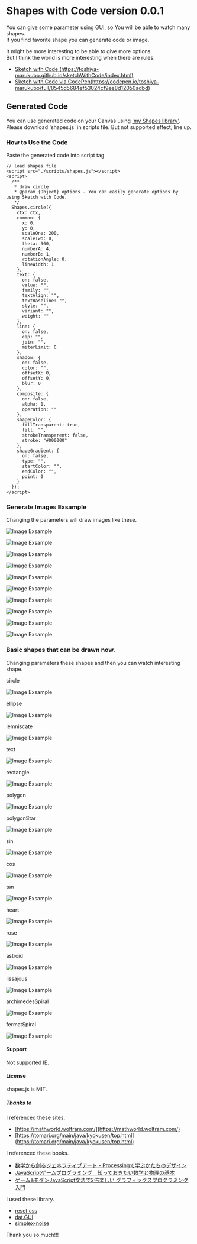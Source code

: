 # Shapes with Code version 0.0.1
You can give some parameter using GUI, so You will be able to watch many shapes.  
If you find favorite shape you can generate code or image.

It might be more interesting to be able to give more options.  
But I think the world is more interesting when there are rules.
  
- [Sketch with Code (https://toshiya-marukubo.github.io/sketchWithCode/index.html)](https://toshiya-marukubo.github.io/sketchWithCode/index.html)  
- [Sketch with Code via CodePen(https://codepen.io/toshiya-marukubo/full/8545d5684ef53024cf9ee8d12050adbd)](https://codepen.io/toshiya-marukubo/full/8545d5684ef53024cf9ee8d12050adbd)

## Generated Code
You can use generated code on your Canvas using ['my Shapes library']('https://github.com/toshiya-marukubo/toshiya-marukubo.github.io/blob/main/sketchWithCode/README.md'). 
Please download 'shapes.js' in scripts file. But not supported effect, line up.

### How to Use the Code
Paste the generated code into script tag.
```
// load shapes file
<script src="./scripts/shapes.js"></script>
<script>
  /**
   * draw circle
   * @param {Object} options - You can easily generate options by using Sketch with Code.
   */
  Shapes.circle({
    ctx: ctx,
    common: {
      x: 0,
      y: 0,
      scaleOne: 200,
      scaleTwo: 0,
      theta: 360,
      numberA: 4,
      numberB: 1,
      rotationAngle: 0,
      lineWidth: 1
    },
    text: {
      on: false,
      value: "",
      family: "",
      textAlign: "",
      textBaseline: "",
      style: "",
      variant: "",
      weight: ""
    },
    line: {
      on: false,
      cap: "",
      join: "",
      miterLimit: 0
    },
    shadow: {
      on: false,
      color: "",
      offsetX: 0,
      offsetY: 0,
      blur: 0
    },
    composite: {
      on: false,
      alpha: 1,
      operation: ""
    },
    shapeColor: {
      fillTransparent: true,
      fill: "",
      strokeTransparent: false,
      stroke: "#000000"
    },
    shapeGradient: {
      on: false,
      type: "",
      startColor: "",
      endColor: "",
      point: 0
    }
  });
</script>
```
### Generate Images Exsample
Changing the parameters will draw images like these.  

![Image Exsample](./images/1621934047723.png)

![Image Exsample](./images/1621935034822.png)

![Image Exsample](./images/1621935261351.png)

![Image Exsample](./images/1621935418041.png)

![Image Exsample](./images/1621936089305.png)

![Image Exsample](./images/1621936503079.png)

![Image Exsample](./images/1621936904524.png)

![Image Exsample](./images/1621937467858.png)

![Image Exsample](./images/1621937619219.png)

![Image Exsample](./images/1621937740911.png)

### Basic shapes that can be drawn now.
Changing parameters these shapes and then you can watch interesting shape.

circle

![Image Exsample](./images/1621939904646.png)

ellipse

![Image Exsample](./images/1621939908962.png)

lemniscate

![Image Exsample](./images/1621939913135.png)

text

![Image Exsample](./images/1621939919316.png)

rectangle

![Image Exsample](./images/1621939925139.png)

polygon

![Image Exsample](./images/1621939930720.png)

polygonStar

![Image Exsample](./images/1621939935954.png)

sin

![Image Exsample](./images/1621939941131.png)

cos

![Image Exsample](./images/1621939945747.png)

tan

![Image Exsample](./images/1621939950684.png)

heart

![Image Exsample](./images/1621939955869.png)

rose

![Image Exsample](./images/1621939963624.png)

astroid

![Image Exsample](./images/1621939969195.png)

lissajous

![Image Exsample](./images/1621939974986.png)

archimedesSpiral

![Image Exsample](./images/1621939980211.png)

fermatSpiral

![Image Exsample](./images/1621939985913.png)

#### Support
Not supported IE.

#### License
shapes.js is MIT.

##### Thanks to
I referenced these sites.
- [https://mathworld.wolfram.com/](https://mathworld.wolfram.com/)
- [https://tomari.org/main/java/kyokusen/top.html](https://tomari.org/main/java/kyokusen/top.html)

I referenced these books.
- [数学から創るジェネラティブアート - Processingで学ぶかたちのデザイン](https://www.amazon.co.jp/%E6%95%B0%E5%AD%A6%E3%81%8B%E3%82%89%E5%89%B5%E3%82%8B%E3%82%B8%E3%82%A7%E3%83%8D%E3%83%A9%E3%83%86%E3%82%A3%E3%83%96%E3%82%A2%E3%83%BC%E3%83%88-Processing%E3%81%A7%E5%AD%A6%E3%81%B6%E3%81%8B%E3%81%9F%E3%81%A1%E3%81%AE%E3%83%87%E3%82%B6%E3%82%A4%E3%83%B3-%E5%B7%B4%E5%B1%B1-%E7%AB%9C%E6%9D%A5/dp/4297104636)
- [JavaScriptゲームプログラミング　知っておきたい数学と物理の基本](https://www.amazon.co.jp/JavaScript%E3%82%B2%E3%83%BC%E3%83%A0%E3%83%97%E3%83%AD%E3%82%B0%E3%83%A9%E3%83%9F%E3%83%B3%E3%82%B0-%E7%9F%A5%E3%81%A3%E3%81%A6%E3%81%8A%E3%81%8D%E3%81%9F%E3%81%84%E6%95%B0%E5%AD%A6%E3%81%A8%E7%89%A9%E7%90%86%E3%81%AE%E5%9F%BA%E6%9C%AC-Future-Coders%EF%BC%88NextPublishing%EF%BC%89-%E7%94%B0%E4%B8%AD-%E8%B3%A2%E4%B8%80%E9%83%8E-ebook/dp/B06XSZ3Y2F/ref=sr_1_10?dchild=1&qid=1622019640&refinements=p_n_feature_seven_browse-bin%3A3232386051&s=books&sr=1-10)
- [ゲーム&モダンJavaScript文法で2倍楽しい グラフィックスプログラミング入門](https://www.amazon.co.jp/%E3%83%A2%E3%83%80%E3%83%B3JavaScript%E6%96%87%E6%B3%95%E3%81%A72%E5%80%8D%E6%A5%BD%E3%81%97%E3%81%84-%E3%82%B0%E3%83%A9%E3%83%95%E3%82%A3%E3%83%83%E3%82%AF%E3%82%B9%E3%83%97%E3%83%AD%E3%82%B0%E3%83%A9%E3%83%9F%E3%83%B3%E3%82%B0%E5%85%A5%E9%96%80-%E2%80%94%E2%80%94%E3%83%AA%E3%82%A2%E3%83%AB%E3%82%BF%E3%82%A4%E3%83%A0%E3%81%AB%E5%8B%95%E3%81%8F%E7%94%BB%E9%9D%A2%E3%82%92%E6%8F%8F%E3%81%8F%E3%80%82%E3%83%97%E3%83%AD%E3%82%B0%E3%83%A9%E3%83%9E%E3%83%BC%E7%9B%B4%E4%BC%9D%E3%81%AE%E5%9F%BA%E6%9C%AC-PRESS-plus/dp/4297110857)

I used these library.
- [reset.css](https://gist.github.com/DavidWells/18e73022e723037a50d6)
- [dat.GUI](https://github.com/dataarts/dat.gui)
- [simplex-noise](https://github.com/jwagner/simplex-noise.js/)

Thank you so much!!!
